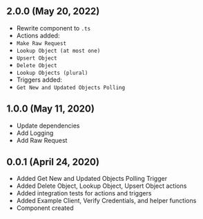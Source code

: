 ## 2.0.0 (May 20, 2022)
* Rewrite component to `.ts`
* Actions added: 
 * `Make Raw Request`
 * `Lookup Object (at most one)`
 * `Upsert Object`
 * `Delete Object`
 * `Lookup Objects (plural)`
* Triggers added: 
 * `Get New and Updated Objects Polling`

## 1.0.0 (May 11, 2020)
* Update dependencies
* Add Logging
* Add Raw Request

## 0.0.1 (April 24, 2020)

* Added Get New and Updated Objects Polling Trigger
* Added Delete Object, Lookup Object, Upsert Object actions
* Added integration tests for actions and triggers
* Added Example Client, Verify Credentials, and helper functions
* Component created